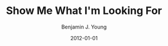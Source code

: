 ---
date: 2012-01-01
title: Show Me What I'm Looking For
subtitle: 
description: The first time setting eyes on my second fiancee, AJ. Set in the bar, with lilies on the shelf, her beautiful blue eyes piercing in to the viewer's soul.
author: Benjamin J. Young
---